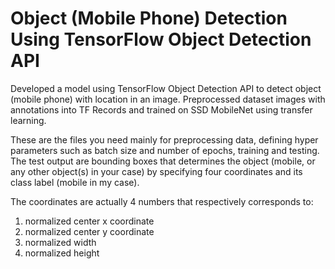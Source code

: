 # Object (Mobile Phone) Detection Using TensorFlow Object Detection API

Developed a model using TensorFlow Object Detection API to detect object (mobile phone) with location in an image. Preprocessed dataset images with annotations into TF Records and trained on SSD MobileNet using transfer learning.

These are the files you need mainly for preprocessing data, defining hyper parameters such as batch size and number of epochs, training and testing. The test output are bounding boxes that determines the object (mobile, or any other object(s) in your case) by specifying four coordinates and its class label (mobile in my case).  

The coordinates are actually 4 numbers that respectively corresponds to:
1) normalized center x coordinate
2) normalized center y coordinate
3) normalized width
4) normalized height
